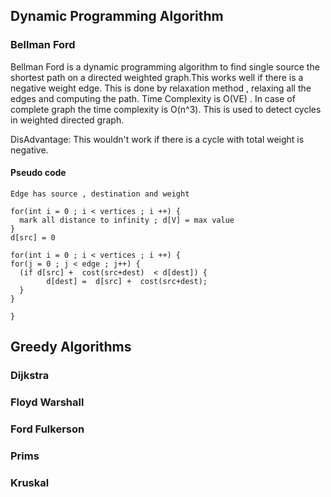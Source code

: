 
## Dynamic Programming Algorithm

### Bellman Ford
Bellman Ford is a dynamic programming algorithm to find single source the shortest path on a
directed weighted graph.This works well if there is a negative weight edge.
This is done by relaxation method , relaxing all the edges and computing the path.
Time Complexity is O(VE) . In case of complete graph the time complexity is O(n^3).
This is used to detect cycles in weighted directed graph.

DisAdvantage:
This wouldn't work if there is a cycle with total weight is negative.

#### Pseudo code
```aidl
Edge has source , destination and weight 

for(int i = 0 ; i < vertices ; i ++) {
  mark all distance to infinity ; d[V] = max value 
}
d[src] = 0

for(int i = 0 ; i < vertices ; i ++) {
for(j = 0 ; j < edge ; j++) {
  (if d[src] +  cost(src+dest)  < d[dest]) {
        d[dest] =  d[src] +  cost(src+dest);
  }
}

}
```
## Greedy Algorithms


### Dijkstra


### Floyd Warshall


### Ford Fulkerson

### Prims

### Kruskal
